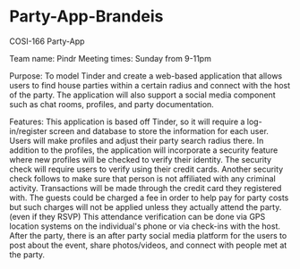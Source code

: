 # Party-App-Brandeis
COSI-166 Party-App

Team name: Pindr
Meeting times: Sunday from 9-11pm
 
Purpose: To model Tinder and create a web-based application that allows users to find house parties within a certain radius and connect with the host of the party. The application will also support a social media component such as chat rooms, profiles, and party documentation.

Features: 
This application is based off Tinder, so it will require a log-in/register screen and database to store the information for each user. Users will make profiles and adjust their party search radius there.
In addition to the profiles, the application will incorporate a security feature where new profiles will be checked to verify their identity. The security check will require users to verify using their credit cards.
Another security check follows to make sure that person is not affiliated with any criminal activity.
Transactions will be made through the credit card they registered with. The guests could be charged a fee in order to help pay for party costs but such charges will not be applied unless they actually attend the party. (even if they RSVP) 
This attendance verification can be done via GPS location systems on the individual's phone or via check-ins with the host. 
After the party, there is an after party social media platform for the users to post about the event, share photos/videos, and connect with people met at the party.
